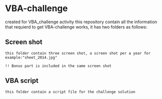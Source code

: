 # VBA-challenge
created for VBA_challenge activity
  this repository contain all the information that requierd to get VBA-challenge works, it has two folders as follows:

  ## Screen shot 
    this folder contain three screen shot, a screen shot per a year for example:"sheet_2014.jpg"

    !! Bonus part is included in the same screen shot

  ## VBA script
    this folder contain a script file for the challenge solution


   
